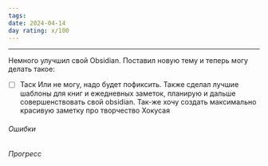 ```yaml
---
tags: 
date: 2024-04-14
day rating: x/100
---
```


---

Немного улучшил свой Obsidian. Поставил новую тему и теперь могу делать такое:
- [ ] Таск
Или не могу, надо будет пофиксить.
Также сделал лучшие шаблоны для книг и ежедневных заметок, планирую и дальше совершенствовать свой obsidian.
Так-же хочу создать максимально красивую заметку про творчество Хокусая
###### Ошибки
###### Прогресс
